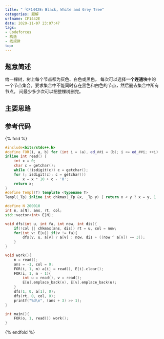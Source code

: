 ```yaml
---
title: "「CF1442E」Black, White and Grey Tree"
categories: 题解
urlname: CF1442E
date: 2020-11-07 23:07:47
tags:
- Codeforces
- 构造
- 找规律
top:
---
```


## 题意简述

给一棵树，树上每个节点都为灰色、白色或黑色。
每次可以选择**一个连通块**中的一个节点集合，要求集合中不能同时存在黑色和白色的节点，然后删去集合中所有节点。
问最少多少次可以把整棵树删完。

<!-- more -->

## 主要思路

## 参考代码

{% fold %}
```cpp
#include<bits/stdc++.h>
#define FOR(i, a, b) for (int i = (a), ed_##i = (b); i <= ed_##i; ++i)
inline int read() {
	int x = 0;
	char c = getchar();
	while (!isdigit(c)) c = getchar();
	for (; isdigit(c); c = getchar())
		x = x * 10 + c - '0';
	return x;
}
#define Templ(T) template <typename T>
Templ(_Tp) inline int chkmax(_Tp &x, _Tp y) { return x < y ? x = y, 1 : 0; }

#define N 200010
int n, a[N], ans, rt, col;
std::vector<int> E[N];

void dfs(int u, int fa, int now, int dis){
	if(!col || chkmax(ans, dis)) rt = u, col = now;
	for(int v: E[u]) if(v != fa){
		dfs(v, u, a[v] ? a[v] : now, dis + ((now ^ a[v]) == 3));
	}
}

void work(){
	n = read();
	ans = -1, col = 0;
	FOR(i, 1, n) a[i] = read(), E[i].clear();
	FOR(i, 1, n - 1){
		int u = read(), v = read();
		E[u].emplace_back(v), E[v].emplace_back(u);
	}
	dfs(1, 0, a[1], 0);
	dfs(rt, 0, col, 0);
	printf("%d\n", (ans + 3) >> 1);
}

int main(){
	FOR(o, 1, read()) work();
}
```
{% endfold %}